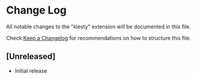 # Change Log

All notable changes to the "klesty" extension will be documented in this file.

Check [Keep a Changelog](http://keepachangelog.com/) for recommendations on how to structure this file.

## [Unreleased]

- Initial release
